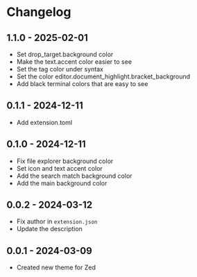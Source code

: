 # Changelog

## 1.1.0 - 2025-02-01

- Set drop_target.background color
- Make the text.accent color easier to see
- Set the tag color under syntax
- Set the color editor.document_highlight.bracket_background
- Add black terminal colors that are easy to see

## 0.1.1 - 2024-12-11

- Add extension.toml

## 0.1.0 - 2024-12-11

- Fix file explorer background color
- Set icon and text accent color
- Add the search match background color
- Add the main background color

## 0.0.2 - 2024-03-12

- Fix author in `extension.json`
- Update the description

## 0.0.1 - 2024-03-09

- Created new theme for Zed
